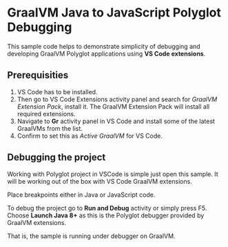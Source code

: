 # GraalVM Java to JavaScript Polyglot Debugging

This sample code helps to demonstrate simplicity of debugging and developing GraalVM Polyglot applications using __VS Code extensions__.

## Prerequisities
1. VS Code has to be installed.
2. Then go to VS Code Extensions activity panel and search for _GraalVM Extension Pack_, install it. The GraalVM Extension Pack will install all required extensions.
3. Navigate to __Gr__ activity panel in VS Code and install some of the latest GraalVMs from the list.
4. Confirm to set this as _Active GraalVM_ for VS Code.

## Debugging the project

Working with Polyglot project in VSCode is simple just open this sample.
It will be working out of the box with VS Code GraalVM extensions.

Place breakpoints either in Java or JavaScript code.

To debug the project go to __Run and Debug__ activity or simply press F5.
Choose **Launch Java 8+** as this is the Polyglot debugger provided by GraalVM extensions.

That is, the sample is running under debugger on GraalVM.
